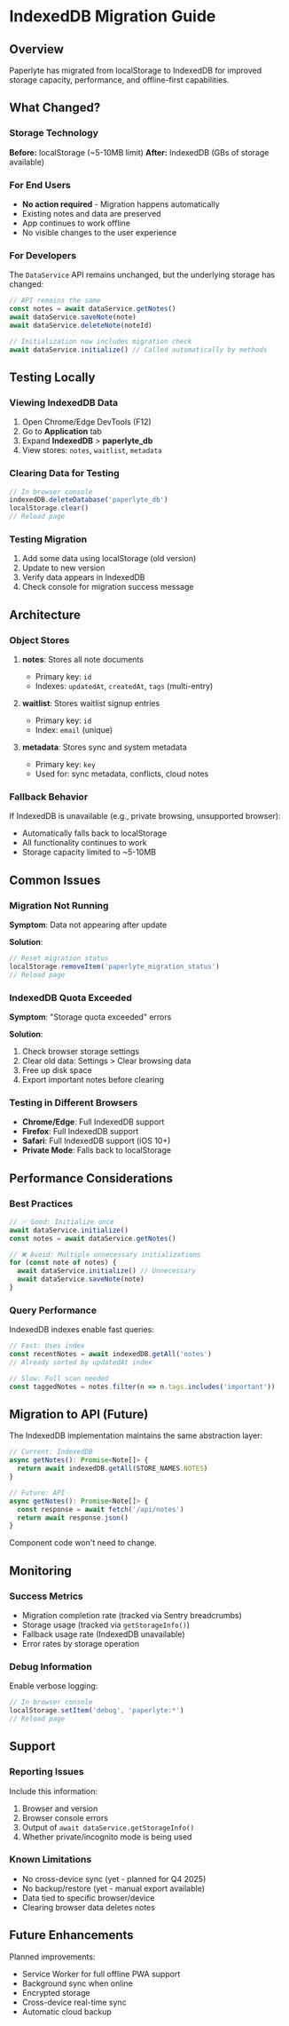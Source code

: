 # IndexedDB Migration Guide

## Overview

Paperlyte has migrated from localStorage to IndexedDB for improved storage capacity, performance, and offline-first capabilities.

## What Changed?

### Storage Technology

**Before:** localStorage (~5-10MB limit)
**After:** IndexedDB (GBs of storage available)

### For End Users

- **No action required** - Migration happens automatically
- Existing notes and data are preserved
- App continues to work offline
- No visible changes to the user experience

### For Developers

The `DataService` API remains unchanged, but the underlying storage has changed:

```typescript
// API remains the same
const notes = await dataService.getNotes()
await dataService.saveNote(note)
await dataService.deleteNote(noteId)

// Initialization now includes migration check
await dataService.initialize() // Called automatically by methods
```

## Testing Locally

### Viewing IndexedDB Data

1. Open Chrome/Edge DevTools (F12)
2. Go to **Application** tab
3. Expand **IndexedDB** > **paperlyte_db**
4. View stores: `notes`, `waitlist`, `metadata`

### Clearing Data for Testing

```javascript
// In browser console
indexedDB.deleteDatabase('paperlyte_db')
localStorage.clear()
// Reload page
```

### Testing Migration

1. Add some data using localStorage (old version)
2. Update to new version
3. Verify data appears in IndexedDB
4. Check console for migration success message

## Architecture

### Object Stores

1. **notes**: Stores all note documents
   - Primary key: `id`
   - Indexes: `updatedAt`, `createdAt`, `tags` (multi-entry)

2. **waitlist**: Stores waitlist signup entries
   - Primary key: `id`
   - Index: `email` (unique)

3. **metadata**: Stores sync and system metadata
   - Primary key: `key`
   - Used for: sync metadata, conflicts, cloud notes

### Fallback Behavior

If IndexedDB is unavailable (e.g., private browsing, unsupported browser):

- Automatically falls back to localStorage
- All functionality continues to work
- Storage capacity limited to ~5-10MB

## Common Issues

### Migration Not Running

**Symptom**: Data not appearing after update

**Solution**:

```javascript
// Reset migration status
localStorage.removeItem('paperlyte_migration_status')
// Reload page
```

### IndexedDB Quota Exceeded

**Symptom**: "Storage quota exceeded" errors

**Solution**:

1. Check browser storage settings
2. Clear old data: Settings > Clear browsing data
3. Free up disk space
4. Export important notes before clearing

### Testing in Different Browsers

- **Chrome/Edge**: Full IndexedDB support
- **Firefox**: Full IndexedDB support
- **Safari**: Full IndexedDB support (iOS 10+)
- **Private Mode**: Falls back to localStorage

## Performance Considerations

### Best Practices

```typescript
// ✅ Good: Initialize once
await dataService.initialize()
const notes = await dataService.getNotes()

// ❌ Avoid: Multiple unnecessary initializations
for (const note of notes) {
  await dataService.initialize() // Unnecessary
  await dataService.saveNote(note)
}
```

### Query Performance

IndexedDB indexes enable fast queries:

```typescript
// Fast: Uses index
const recentNotes = await indexedDB.getAll('notes')
// Already sorted by updatedAt index

// Slow: Full scan needed
const taggedNotes = notes.filter(n => n.tags.includes('important'))
```

## Migration to API (Future)

The IndexedDB implementation maintains the same abstraction layer:

```typescript
// Current: IndexedDB
async getNotes(): Promise<Note[]> {
  return await indexedDB.getAll(STORE_NAMES.NOTES)
}

// Future: API
async getNotes(): Promise<Note[]> {
  const response = await fetch('/api/notes')
  return await response.json()
}
```

Component code won't need to change.

## Monitoring

### Success Metrics

- Migration completion rate (tracked via Sentry breadcrumbs)
- Storage usage (tracked via `getStorageInfo()`)
- Fallback usage rate (IndexedDB unavailable)
- Error rates by storage operation

### Debug Information

Enable verbose logging:

```javascript
// In browser console
localStorage.setItem('debug', 'paperlyte:*')
// Reload page
```

## Support

### Reporting Issues

Include this information:

1. Browser and version
2. Browser console errors
3. Output of `await dataService.getStorageInfo()`
4. Whether private/incognito mode is being used

### Known Limitations

- No cross-device sync (yet - planned for Q4 2025)
- No backup/restore (yet - manual export available)
- Data tied to specific browser/device
- Clearing browser data deletes notes

## Future Enhancements

Planned improvements:

- Service Worker for full offline PWA support
- Background sync when online
- Encrypted storage
- Cross-device real-time sync
- Automatic cloud backup
